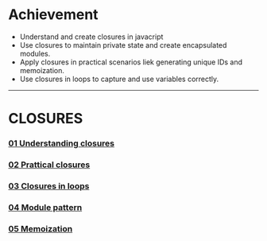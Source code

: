 # Achievement
- Understand and create closures in javacript
- Use closures to maintain private state and create encapsulated modules.
- Apply closures in practical scenarios liek generating unique IDs and memoization. 
- Use closures in loops to capture and use variables correctly.
---
# CLOSURES
### [01 Understanding closures](./01_understanding_closures.js)
### [02 Prattical closures](./02_prattical_closures.js)
### [03 Closures in loops](./03_closures_in_loops.js)
### [04 Module pattern](./04_module_pattern.js)
### [05 Memoization](./05_memoization.js)